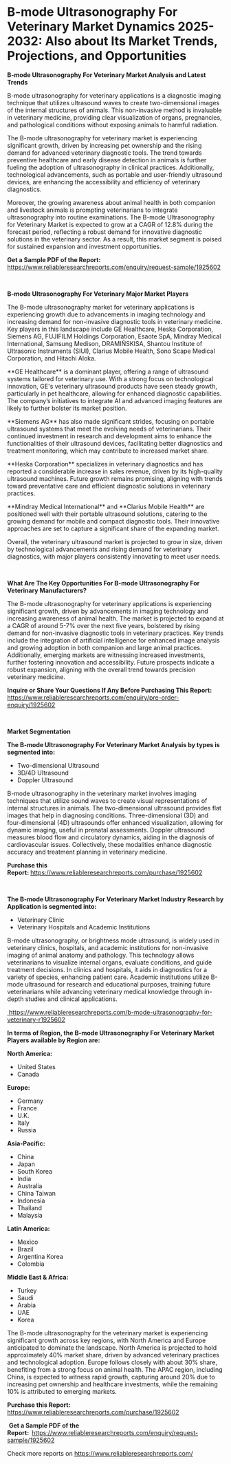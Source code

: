 <p><h1>B-mode Ultrasonography For Veterinary Market Dynamics 2025-2032: Also about Its Market Trends, Projections, and Opportunities</h1></p><p><strong>B-mode Ultrasonography For Veterinary Market Analysis and Latest Trends</strong></p>
<p><p>B-mode ultrasonography for veterinary applications is a diagnostic imaging technique that utilizes ultrasound waves to create two-dimensional images of the internal structures of animals. This non-invasive method is invaluable in veterinary medicine, providing clear visualization of organs, pregnancies, and pathological conditions without exposing animals to harmful radiation. </p><p>The B-mode ultrasonography for veterinary market is experiencing significant growth, driven by increasing pet ownership and the rising demand for advanced veterinary diagnostic tools. The trend towards preventive healthcare and early disease detection in animals is further fueling the adoption of ultrasonography in clinical practices. Additionally, technological advancements, such as portable and user-friendly ultrasound devices, are enhancing the accessibility and efficiency of veterinary diagnostics. </p><p>Moreover, the growing awareness about animal health in both companion and livestock animals is prompting veterinarians to integrate ultrasonography into routine examinations. The B-mode Ultrasonography for Veterinary Market is expected to grow at a CAGR of 12.8% during the forecast period, reflecting a robust demand for innovative diagnostic solutions in the veterinary sector. As a result, this market segment is poised for sustained expansion and investment opportunities.</p></p>
<p><strong>Get a Sample PDF of the Report:&nbsp;</strong> <a href="https://www.reliableresearchreports.com/enquiry/request-sample/1925602?utm_campaign=1558&utm_medium=2&utm_source=Github&utm_content=ia&utm_term=28032025&utm_id=b-mode-ultrasonography-for-veterinary">https://www.reliableresearchreports.com/enquiry/request-sample/1925602</a></p>
<p>&nbsp;</p>
<p><strong>B-mode Ultrasonography For Veterinary Major Market Players</strong></p>
<p><p>The B-mode ultrasonography market for veterinary applications is experiencing growth due to advancements in imaging technology and increasing demand for non-invasive diagnostic tools in veterinary medicine. Key players in this landscape include GE Healthcare, Heska Corporation, Siemens AG, FUJIFILM Holdings Corporation, Esaote SpA, Mindray Medical International, Samsung Medison, DRAMIÑSKISA, Shantou Institute of Ultrasonic Instruments (SIUI), Clarius Mobile Health, Sono Scape Medical Corporation, and Hitachi Aloka.</p><p>**GE Healthcare** is a dominant player, offering a range of ultrasound systems tailored for veterinary use. With a strong focus on technological innovation, GE's veterinary ultrasound products have seen steady growth, particularly in pet healthcare, allowing for enhanced diagnostic capabilities. The company’s initiatives to integrate AI and advanced imaging features are likely to further bolster its market position.</p><p>**Siemens AG** has also made significant strides, focusing on portable ultrasound systems that meet the evolving needs of veterinarians. Their continued investment in research and development aims to enhance the functionalities of their ultrasound devices, facilitating better diagnostics and treatment monitoring, which may contribute to increased market share.</p><p>**Heska Corporation** specializes in veterinary diagnostics and has reported a considerable increase in sales revenue, driven by its high-quality ultrasound machines. Future growth remains promising, aligning with trends toward preventative care and efficient diagnostic solutions in veterinary practices.</p><p>**Mindray Medical International** and **Clarius Mobile Health** are positioned well with their portable ultrasound solutions, catering to the growing demand for mobile and compact diagnostic tools. Their innovative approaches are set to capture a significant share of the expanding market.</p><p>Overall, the veterinary ultrasound market is projected to grow in size, driven by technological advancements and rising demand for veterinary diagnostics, with major players consistently innovating to meet user needs.</p></p>
<p>&nbsp;</p>
<p><strong>What Are The Key Opportunities For B-mode Ultrasonography For Veterinary Manufacturers?</strong></p>
<p><p>The B-mode ultrasonography for veterinary applications is experiencing significant growth, driven by advancements in imaging technology and increasing awareness of animal health. The market is projected to expand at a CAGR of around 5-7% over the next five years, bolstered by rising demand for non-invasive diagnostic tools in veterinary practices. Key trends include the integration of artificial intelligence for enhanced image analysis and growing adoption in both companion and large animal practices. Additionally, emerging markets are witnessing increased investments, further fostering innovation and accessibility. Future prospects indicate a robust expansion, aligning with the overall trend towards precision veterinary medicine.</p></p>
<p><strong>Inquire or Share Your Questions If Any Before Purchasing This Report:</strong> <a href="https://www.reliableresearchreports.com/enquiry/pre-order-enquiry/1925602?utm_campaign=1558&utm_medium=2&utm_source=Github&utm_content=ia&utm_term=28032025&utm_id=b-mode-ultrasonography-for-veterinary">https://www.reliableresearchreports.com/enquiry/pre-order-enquiry/1925602</a></p>
<p>&nbsp;</p>
<p><strong>Market Segmentation</strong></p>
<p><strong>The B-mode Ultrasonography For Veterinary Market Analysis by types is segmented into:</strong></p>
<p><ul><li>Two-dimensional Ultrasound</li><li>3D/4D Ultrasound</li><li>Doppler Ultrasound</li></ul></p>
<p><p>B-mode ultrasonography in the veterinary market involves imaging techniques that utilize sound waves to create visual representations of internal structures in animals. The two-dimensional ultrasound provides flat images that help in diagnosing conditions. Three-dimensional (3D) and four-dimensional (4D) ultrasounds offer enhanced visualization, allowing for dynamic imaging, useful in prenatal assessments. Doppler ultrasound measures blood flow and circulatory dynamics, aiding in the diagnosis of cardiovascular issues. Collectively, these modalities enhance diagnostic accuracy and treatment planning in veterinary medicine.</p></p>
<p><strong>Purchase this Report:&nbsp;</strong><a href="https://www.reliableresearchreports.com/purchase/1925602?utm_campaign=1558&utm_medium=2&utm_source=Github&utm_content=ia&utm_term=28032025&utm_id=b-mode-ultrasonography-for-veterinary">https://www.reliableresearchreports.com/purchase/1925602</a></p>
<p>&nbsp;</p>
<p><strong>The B-mode Ultrasonography For Veterinary Market Industry Research by Application is segmented into:</strong></p>
<p><ul><li>Veterinary Clinic</li><li>Veterinary Hospitals and Academic Institutions</li></ul></p>
<p><p>B-mode ultrasonography, or brightness mode ultrasound, is widely used in veterinary clinics, hospitals, and academic institutions for non-invasive imaging of animal anatomy and pathology. This technology allows veterinarians to visualize internal organs, evaluate conditions, and guide treatment decisions. In clinics and hospitals, it aids in diagnostics for a variety of species, enhancing patient care. Academic institutions utilize B-mode ultrasound for research and educational purposes, training future veterinarians while advancing veterinary medical knowledge through in-depth studies and clinical applications.</p></p>
<p><a href="https://www.reliableresearchreports.com/b-mode-ultrasonography-for-veterinary-r1925602?utm_campaign=1558&utm_medium=2&utm_source=Github&utm_content=ia&utm_term=28032025&utm_id=b-mode-ultrasonography-for-veterinary">&nbsp;https://www.reliableresearchreports.com/b-mode-ultrasonography-for-veterinary-r1925602</a></p>
<p><strong>In terms of Region, the B-mode Ultrasonography For Veterinary Market Players available by Region are:</strong></p>
<p>
    <p> <strong> North America: </strong>
        <ul>
            <li>United States</li>
            <li>Canada</li>
        </ul>
        </p> 
    <p> <strong> Europe: </strong>
        <ul>
            <li>Germany</li>
            <li>France</li>
            <li>U.K.</li>
            <li>Italy</li>
            <li>Russia</li>
        </ul>
        </p> 
    <p> <strong> Asia-Pacific: </strong>
        <ul>
            <li>China</li>
            <li>Japan</li>
            <li>South Korea</li>
            <li>India</li>
            <li>Australia</li>
            <li>China Taiwan</li>
            <li>Indonesia</li>
            <li>Thailand</li>
            <li>Malaysia</li>
        </ul>
        </p> 
    <p> <strong> Latin America: </strong>
        <ul>
            <li>Mexico</li>
            <li>Brazil</li>
            <li>Argentina Korea</li>
            <li>Colombia</li>
        </ul>
        </p> 
    <p> <strong> Middle East & Africa: </strong>
        <ul>
            <li>Turkey</li>
            <li>Saudi</li>
            <li>Arabia</li>
            <li>UAE</li>
            <li>Korea</li>
        </ul>
    </p>
    </p>
<p><p>The B-mode ultrasonography for the veterinary market is experiencing significant growth across key regions, with North America and Europe anticipated to dominate the landscape. North America is projected to hold approximately 40% market share, driven by advanced veterinary practices and technological adoption. Europe follows closely with about 30% share, benefiting from a strong focus on animal health. The APAC region, including China, is expected to witness rapid growth, capturing around 20% due to increasing pet ownership and healthcare investments, while the remaining 10% is attributed to emerging markets.</p></p>
<p><strong>Purchase this Report: </strong><a href="https://www.reliableresearchreports.com/purchase/1925602?utm_campaign=1558&utm_medium=2&utm_source=Github&utm_content=ia&utm_term=28032025&utm_id=b-mode-ultrasonography-for-veterinary">https://www.reliableresearchreports.com/purchase/1925602</a></p>
<p>&nbsp;<strong>Get a Sample PDF of the Report:&nbsp;&nbsp;</strong><a href="https://www.reliableresearchreports.com/enquiry/request-sample/1925602?utm_campaign=1558&utm_medium=2&utm_source=Github&utm_content=ia&utm_term=28032025&utm_id=b-mode-ultrasonography-for-veterinary">https://www.reliableresearchreports.com/enquiry/request-sample/1925602</a></p>
<p><strong></strong></p>
<p>Check more reports on <a href="https://www.reliableresearchreports.com/?utm_campaign=1558&utm_medium=2&utm_source=Github&utm_content=ia&utm_term=28032025&utm_id=b-mode-ultrasonography-for-veterinary">https://www.reliableresearchreports.com/</a></p>